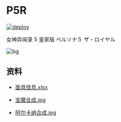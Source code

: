 # P5R

[![deploy](https://github.com/PinghuaZhuang/p5r/actions/workflows/deploy.yml/badge.svg)](https://github.com/PinghuaZhuang/p5r/actions/workflows/deploy.yml)

女神异闻录 5 皇家版 ペルソナ５ ザ・ロイヤル

![bg](https://pinghuazhuang.github.io/p5r/assets/bg.jpg)

## 资料

- [面具信息.xlsx](https://pinghuazhuang.github.io/p5r/P5R人格面具.xlsx)

- [宝魔合成.jpg](https://pinghuazhuang.github.io/p5r/宝魔合成.jpg)

- [阿尔卡纳合成.jpg](https://pinghuazhuang.github.io/p5r/阿尔卡纳合成.jpg)

